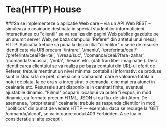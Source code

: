 # Tea(HTTP) House
###Sa se implementeze o aplicatie Web care – via un API Web REST – simuleaza o ceainarie destinata in special studentilor informaticieni. Interactiunea cu "clientii" 
se va realiza din pagini Web publice gazduite pe un anumit server Web, pe baza campului 'Referer' din antetul unui mesaj HTTP. Aplicatia trebuie sa puna la dispozitia
"clientilor" o serie de resurse identificate via URI precum '/intrare', '/meniu', '/preferinta/ceai/’ ‘/preferinta/ceai?de=tei’, '/vreau/suc',
'/comanda/ceai/?fara=zahar', '/comanda/zacusca', '/nota', '/iesire' etc. (dati frau liber imaginatiei). Desi identificarea clientului se va realiza pe baza contului 
din URL-ul oferit de Referer, trebuie mentinut un nivel minimal contabil si informativ: ce produse sunt in stoc si la ce pret, cine si ce a comandat, care e valoarea 
totala a notei de plata, la ce ora s-a inregistrat o comanda, cine mai era atunci in ceainarie etc. Resursele sunt disponibile in cantitati finite, eventual ajustabile 
dinamic. "Filmul" ocuparii localului va putea fi expus, in mod dinamic, ca formate precum HTML, JSON si ca flux de stiri Atom. De asemenea, “proprietarul” ceainariei 
trebuie sa raspunda clientilor in mod "politicos” din punct de vedere HTTP -- exemplu: daca se recurge la 'GET /comanda/alcool', se va intoarce codul 403 Forbidden. 
A se lua in consideratie si alte exceptii.

